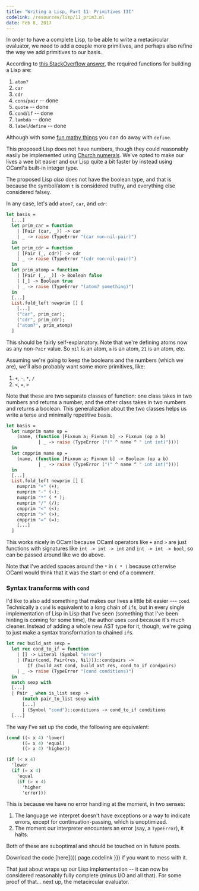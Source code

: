 ```yaml
---
title: "Writing a Lisp, Part 11: Primitives III"
codelink: /resources/lisp/11_prim3.ml
date: Feb 8, 2017
---
```


In order to have a complete Lisp, to be able to write a metacircular evaluator,
we need to add a couple more primitives, and perhaps also refine the way we add
primitives to our basis.

According to [this StackOverflow answer](http://stackoverflow.com/a/3484206),
the required functions for building a Lisp are:

1. `atom?`
2. `car`
3. `cdr`
4. `cons`/`pair` -- done
5. `quote` -- done
6. `cond`/`if` -- done
7. `lambda` -- done
8. `label`/`define` -- done

Although with some [fun mathy things](http://mvanier.livejournal.com/2897.html)
you can do away with `define`.

This proposed Lisp does not have numbers, though they could reasonably easily
be implemented using [Church numerals](https://en.wikipedia.org/wiki/Church_encoding#Church_numerals).
We've opted to make our lives a wee bit easier and our Lisp quite a bit faster
by instead using OCaml's built-in integer type.

The proposed Lisp *also* does not have the boolean type, and that is because
the symbol/atom `t` is considered truthy, and everything else considered
falsey.

In any case, let's add `atom?`, `car`, and `cdr`:

```ocaml
let basis =
  [...]
  let prim_car = function
    | [Pair (car, _)] -> car
    | _ -> raise (TypeError "(car non-nil-pair)")
  in
  let prim_cdr = function
    | [Pair (_, cdr)] -> cdr
    | _ -> raise (TypeError "(cdr non-nil-pair)")
  in
  let prim_atomp = function
    | [Pair (_, _)] -> Boolean false
    | [_] -> Boolean true
    | _ -> raise (TypeError "(atom? something)")
  in
  [...]
  List.fold_left newprim [] [
    [...]
    ("car", prim_car);
    ("cdr", prim_cdr);
    ("atom?", prim_atomp)
  ]
```

This should be fairly self-explanatory. Note that we're defining atoms now as
any non-`Pair` value. So `nil` is an atom, `a` is an atom, `21` is an atom,
etc.

Assuming we're going to keep the booleans and the numbers (which we are), we'll
also probably want some more primitives, like:

1. `+`, `-`, `*`, `/`
2. `<`, `=`, `>`

Note that these are two separate classes of function: one class takes in two
numbers and returns a number, and the other class takes in two numbers and
returns a boolean. This generalization about the two classes helps us write
a terse and minimally repetitive basis.

```ocaml
let basis =
  let numprim name op =
    (name, (function [Fixnum a; Fixnum b] -> Fixnum (op a b)
            | _ -> raise (TypeError ("(" ^ name ^ " int int)"))))
  in
  let cmpprim name op =
    (name, (function [Fixnum a; Fixnum b] -> Boolean (op a b)
            | _ -> raise (TypeError ("(" ^ name ^ " int int)"))))
  in
  [...]
  List.fold_left newprim [] [
    numprim "+" (+);
    numprim "-" (-);
    numprim "*" ( * );
    numprim "/" (/);
    cmpprim "<" (<);
    cmpprim ">" (>);
    cmpprim "=" (=);
    [...]
  ]
```

This works nicely in OCaml because OCaml operators like `+` and `>` are just
functions with signatures like `int -> int -> int` and `int -> int -> bool`, so
can be passed around like we do above.

Note that I've added spaces around the `*` in `( * )` because otherwise OCaml
would think that it was the start or end of a comment.

### Syntax transforms with `cond`

I'd like to also add something that makes our lives a little bit easier ---
`cond`.  Technically a `cond` is equivalent to a long chain of `if`s, but in
every single implementation of Lisp in Lisp that I've seen (something that I've
been hinting is coming for some time), the author uses `cond` because it's much
cleaner. Instead of adding a whole new AST type for it, though, we're going to
just make a syntax transformation to chained `if`s.

```ocaml
let rec build_ast sexp =
  let rec cond_to_if = function
    | [] -> Literal (Symbol "error")
    | (Pair(cond, Pair(res, Nil)))::condpairs ->
        If (build_ast cond, build_ast res, cond_to_if condpairs)
    | _ -> raise (TypeError "(cond conditions)")
  in
  match sexp with
  [...]
  | Pair _ when is_list sexp ->
      (match pair_to_list sexp with
      [...]
      | (Symbol "cond")::conditions -> cond_to_if conditions
  [...]
```

The way I've set up the code, the following are equivalent:

```scheme
(cond ((< x 4) 'lower)
      ((= x 4) 'equal)
      ((> x 4) 'higher))

(if (< x 4)
  'lower
  (if (= x 4)
    'equal
    (if (> x 4)
      'higher
      'error)))
```

This is because we have no error handling at the moment, in two senses:

1. The language we interpret doesn't have exceptions or a way to indicate
   errors, except for continuation-passing, which is unoptimized.
2. The moment our interpreter encounters an error (say, a `TypeError`), it
   halts.

Both of these are suboptimal and should be touched on in future posts.

Download the code [here]({{ page.codelink }}) if you want to mess with it.

That just about wraps up our Lisp implementation -- it can now be considered
reasonably fully complete (minus I/O and all that). For some proof of that...
next up, the metacircular evaluator.

<!--
http://inst.eecs.berkeley.edu/~cs61a/su10/resources/sp11-Jordy/mce.html
http://ep.yimg.com/ty/cdn/paulgraham/jmc.lisp
-->
